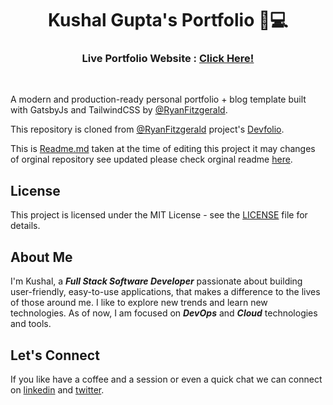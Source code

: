 <div align="center">
  <h1>Kushal Gupta's Portfolio 👋💻</h1>
  <h3>Live Portfolio Website : <a href="https://kushalgupta.netlify.app/">Click Here!</a></h3>
</div>    

<br>

A modern and production-ready personal portfolio + blog template built with GatsbyJs and TailwindCSS by [@RyanFitzgerald](https://github.com/RyanFitzgerald).

This repository is cloned from [@RyanFitzgerald](https://github.com/RyanFitzgerald) project's [Devfolio](https://github.com/RyanFitzgerald/devfolio).

This is [Readme.md](./Readme_RyanFitzgerald-17-04-2023.md) taken at the time of editing this project it  may changes of orginal repository see updated please check orginal readme [here](https://github.com/RyanFitzgerald/devfolio).

##  License

This project is licensed under the MIT License - see the [LICENSE](./LICENSE) file for details.

## About Me

I'm Kushal, a ***Full Stack Software Developer*** passionate about building user-friendly, easy-to-use applications, that makes a difference to the lives of those around me. I like to explore new trends and learn new technologies. As of now, I am focused on ***DevOps*** and ***Cloud*** technologies and tools.

## Let's Connect

If you like have a coffee and a session or even a quick chat we can connect on [linkedin](https://www.linkedin.com/in/thisiskushalgupta/) and [twitter](https://twitter.com/thisis_kushal).
<!-- [![linkedin](https://img.shields.io/badge/linkedin-0A66C2?style=for-the-badge&logo=linkedin&logoColor=white)](https://www.linkedin.com/in/thisiskushalgupta/)
[![twitter](https://img.shields.io/badge/twitter-1DA1F2?style=for-the-badge&logo=twitter&logoColor=white)](https://twitter.com/thisis_kushal) -->